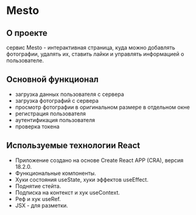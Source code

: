 # Mesto

## О проекте
сервис Mesto - интерактивная страница, куда можно добавлять фотографии, удалять их, ставить лайки и управлять информацией о пользователе.

## Основной функционал
* загрузка данных пользователя с сервера
* загрузка фотографий с сервера
* просмотр фотографии в оригинальном размере в отдельном окне
* регистрация пользователя
* аутентификация пользователя
* проверка токена

## Используемые технологии React
* Приложение создано на основе Create React APP (CRA), версия 18.2.0.
* Функциональные компоненты.
* Хуки состояния useState, хуки эффектов useEffect.
* Поднятие стейта.
* Подписка на контекст и хук useContext.
* Реф и хук useRef.
* JSX - для разметки.